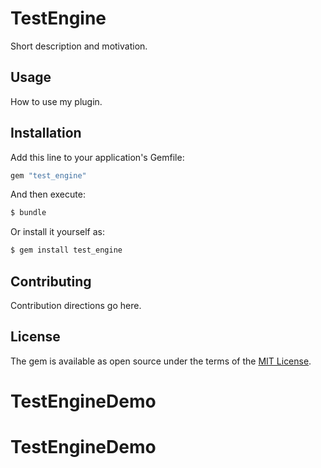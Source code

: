# TestEngine
Short description and motivation.

## Usage
How to use my plugin.

## Installation
Add this line to your application's Gemfile:

```ruby
gem "test_engine"
```

And then execute:
```bash
$ bundle
```

Or install it yourself as:
```bash
$ gem install test_engine
```

## Contributing
Contribution directions go here.

## License
The gem is available as open source under the terms of the [MIT License](https://opensource.org/licenses/MIT).
# TestEngineDemo
# TestEngineDemo
